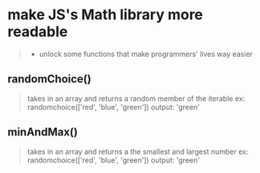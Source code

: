 # make JS's Math library more readable 
> + unlock some functions that make programmers' lives way easier

## randomChoice()
>takes in an array and returns a random member of the iterable
ex: randomchoice(['red', 'blue', 'green']) output: 'green'

## minAndMax()
>takes in an array and returns a the smallest and largest number
ex: randomchoice(['red', 'blue', 'green']) output: 'green'

